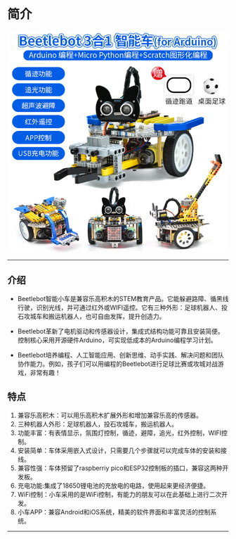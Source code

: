 # 简介

![KE3066 三合一积木车Nano-3](./img/6d4956355161d472377ade48fdc99e34.jpg)

------



## **介绍**

- Beetlebot智能小车是兼容乐高积木的STEM教育产品。它能躲避路障、循黑线行驶，识别光线，并可通过红外或WIFI遥控。它有三种外形：足球机器人、投石攻城车和搬运机器人，也可自由发挥，提升创造力。

- Beetlebot革新了电机驱动和传感器设计，集成式结构功能可靠且安装简便。控制核心采用开源硬件Arduino，可实现低成本的Arduino编程学习计划。

- Beetlebot培养编程、人工智能应用、创新思维、动手实践、解决问题和团队协作能力。例如，孩子们可以用编程的Beetlebot进行足球比赛或攻城对战游戏，非常有趣！

## **特点**

1. 兼容乐高积木：可以用乐高积木扩展外形和增加兼容乐高的传感器。
2. 三种机器人外形：足球机器人，投石攻城车，搬运机器人。
3. 功能丰富：有表情显示，氛围灯控制，循迹，避障，追光，红外控制，WIFI控制。
4. 安装简单：车体采用嵌入式设计，只需要几个步骤就可以完成车体的安装和接线。
5. 兼容性强：车体预留了raspberriy pico和ESP32控制板的插口，兼容这两种开发板。
6. 充电功能:集成了18650锂电池的充放电的电路，使用起来更经济便捷。
7. WiFi控制：小车采用的是WiFi控制，有能力的朋友可以在此基础上进行二次开发。
8. 小车APP：兼容Android和iOS系统，精美的软件界面和丰富灵活的控制系统。

------

